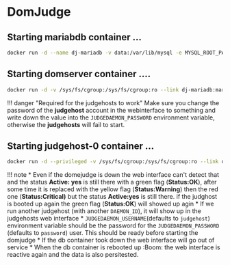 # DomJudge

## Starting mariabdb container ...

```bash
docker run -d --name dj-mariadb -v data:/var/lib/mysql -e MYSQL_ROOT_PASSWORD=hED522QC@pwDR$n+ -e MYSQL_USER=domjudge -e MYSQL_PASSWORD=_D-F%X2KfKNSqCQB -e MYSQL_DATABASE=domjudge -p 13306:3306 mariadb --max-connections=1000
```

## Starting domserver container ....
```bash
docker run -d -v /sys/fs/cgroup:/sys/fs/cgroup:ro --link dj-mariadb:mariadb -e MYSQL_HOST=mariadb -e MYSQL_USER=domjudge -e MYSQL_DATABASE=domjudge -e MYSQL_PASSWORD=_D-F%X2KfKNSqCQB -e MYSQL_ROOT_PASSWORD=hED522QC@pwDR$n+ -p 80:80 --name domserver domjudge/domserver:latest
```

!!! danger "Required for the judgehosts to work"
    Make sure you change the password of the **judgehost** account in the webinterface to something and write down the value into the `JUDGEDAEMON_PASSWORD` environment variable, otherwise the **judgehosts** will fail to start.

## Starting judgehost-0 container ...
```bash
docker run -d --privileged -v /sys/fs/cgroup:/sys/fs/cgroup:ro --link domserver:domserver -e DOMSERVER_BASEURL=http://domserver/ -e JUDGEDAEMON_PASSWORD=Bng2TV2Nv%mPdfW! --name judgehost-0 --link domserver:domserver --hostname judgedaemon-0 -e DAEMON_ID=0 domjudge/judgehost:latest
```
!!! note
    * Even if the domejudge is down the web interface can't detect that and the status **Active: yes** is still there with a green flag \(**Status:OK**\), after some time it is replaced with the yellow flag \(**Status:Warning**\) then the red one \(**Status:Critical\)** but the status **Active:yes** is still there. if the judghost is booted up again the green flag \(**Status:OK**\) will showed up agin
    * If we run another judgehost \(with another `DAEMON_ID`\), it will show up in the judgehosts web interface
    * `JUDGEDAEMON_USERNAME`\(defaults to `judgehost`\) environment variable should be the password for the `JUDGEDAEMON_PASSWORD` \(defaults to `password`\) user. This should be ready before starting the domjudge
    * If the db container took down the web interface will go out of service
    * When the db container is rebooted up :Boom: the web interface is reactive again and the data is also persitested.
